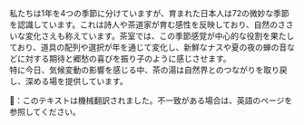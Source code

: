 <p>私たちは1年を4つの季節に分けていますが、育まれた日本人は72の微妙な季節を認識しています。これは詩人や茶道家が育む感性を反映しており、自然のささいな変化さえも称えています。茶室では、この季節感覚が中心的な役割を果たしており、道具の配列や選択が年を通じて変化し、新鮮なナスや夏の夜の蝉の音などに対する期待と郷愁の喜びを振り子のように感じさせます。<br />特に今日、気候変動の影響を感じる中、茶の湯は自然界とのつながりを取り戻し、深める場を提供しています。</p>
👾：このテキストは機械翻訳されました。不一致がある場合は、英語のページを参照してください。
